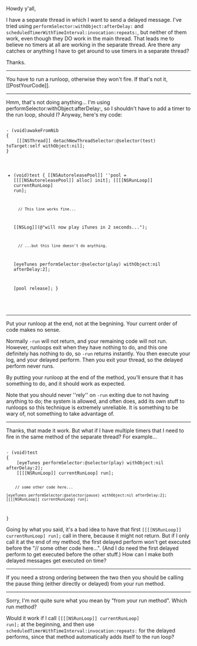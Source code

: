 Howdy y'all,

I have a separate thread in which I want to send a delayed message. I've tried using <code>performSelector:withObject:afterDelay:</code> and <code>scheduledTimerWithTimeInterval:invocation:repeats:</code>, but neither of them work, even though they DO work in the main thread. That leads me to believe no timers at all are working in the separate thread. Are there any catches or anything I have to get around to use timers in a separate thread?

Thanks.

----
You have to run a runloop, otherwise they won't fire. If that's not it, [[PostYourCode]].

----
Hmm, that's not doing anything... I'm using performSelector:withObject:afterDelay:, so I shouldn't have to add a timer to the run loop, should I? Anyway, here's my code:

<code>
- (void)awakeFromNib
{
	[[[NSThread]] detachNewThreadSelector:@selector(test) toTarget:self withObject:nil];
}

- (void)test
{
	[[NSAutoreleasePool]] ''pool = [[[[NSAutoreleasePool]] alloc] init];
	[[[[NSRunLoop]] currentRunLoop] run];
	
        // This line works fine...
	[[NSLog]](@"will now play iTunes in 2 seconds...");
	
        // ...but this line doesn't do anything.
	[eyeTunes performSelector:@selector(play) withObject:nil afterDelay:2];
	
	[pool release];
}
</code>

----
Put your runloop at the end, not at the begnining. Your current order of code makes no sense.

Normally <code>-run</code> will not return, and your remaining code will not run. However, runloops exit when they have nothing to do, and this one definitely has nothing to do, so <code>-run</code> returns instantly. You then execute your log, and your delayed perform. Then you exit your thread, so the delayed perform never runs.

By putting your runloop at the end of the method, you'll ensure that it has something to do, and it should work as expected.

Note that you should never ''rely'' on <code>-run</code> exiting due to not having anything to do; the system is allowed, and often does, add its own stuff to runloops so this technique is extremely unreliable. It is something to be wary of, not something to take advantage of.

----

Thanks, that made it work. But what if I have multiple timers that I need to fire in the same method of the separate thread? For example...

<code>
- (void)test
{
	[eyeTunes performSelector:@selector(play) withObject:nil afterDelay:2];
	[[[[NSRunLoop]] currentRunLoop] run];

        // some other code here...
	
	[eyeTunes performSelector:@selector(pause) withObject:nil afterDelay:2];
	[[[[NSRunLoop]] currentRunLoop] run];
}
</code>

Going by what you said, it's a bad idea to have that first <code>[[[[NSRunLoop]] currentRunLoop] run];</code> call in there, because it might not return. But if I only call it at the end of my method, the first delayed perform won't get executed before the "// some other code here...". (And I do need the first delayed perform to get executed before the other stuff.) How can I make both delayed messages get executed on time?

----
If you need a strong ordering between the two then you should be calling the pause thing (either directly or delayed) from your run method.

----
Sorry, I'm not quite sure what you mean by "from your run method". Which run method?

Would it work if I call <code>[[[[NSRunLoop]] currentRunLoop] run];</code> at the beginning, and then use <code>scheduledTimerWithTimeInterval:invocation:repeats:</code> for the delayed performs, since that method automatically adds itself to the run loop?